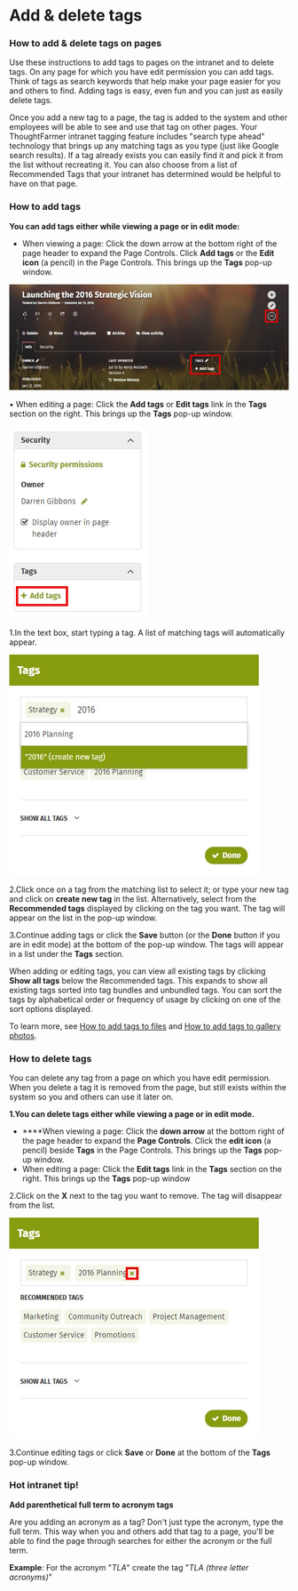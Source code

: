 # Add & delete tags



### How to add & delete tags on pages

Use these instructions to add tags to pages on the intranet and to delete tags. On any page for which you have edit permission you can add tags. Think of tags as search keywords that help make your page easier for you and others to find. Adding tags is easy, even fun and you can just as easily delete tags.  
  
Once you add a new tag to a page, the tag is added to the system and other employees will be able to see and use that tag on other pages. Your ThoughtFarmer intranet tagging feature includes "search type ahead" technology that brings up any matching tags as you type \(just like Google search results\). If a tag already exists you can easily find it and pick it from the list without recreating it. You can also choose from a list of Recommended Tags that your intranet has determined would be helpful to have on that page.

### How to add tags

**You can add tags either while viewing a page or in edit mode:**

* When viewing a page: Click the down arrow at the bottom right of the page header to expand the Page Controls. Click **Add tags** or the **Edit icon** \(a pencil\) in the Page Controls. This brings up the **Tags** pop-up window. 

![](../../.gitbook/assets/1%20%2819%29.jpg)

• When editing a page: Click the **Add tags** or **Edit tags** link in the **Tags** section on the right. This brings up the **Tags** pop-up window.

![](../../.gitbook/assets/2%20%2855%29.jpg)

1.In the text box, start typing a tag. A list of matching tags will automatically appear.

![](../../.gitbook/assets/3%20%2847%29.jpg)

2.Click once on a tag from the matching list to select it; or type your new tag and click on **create new tag** in the list. Alternatively, select from the **Recommended tags** displayed by clicking on the tag you want. The tag will appear on the list in the pop-up window.

3.Continue adding tags or click the **Save** button \(or the **Done** button if you are in edit mode\) at the bottom of the pop-up window. The tags will appear in a list under the **Tags** section.

When adding or editing tags, you can view all existing tags by clicking **Show all tags** below the Recommended tags. This expands to show all existing tags sorted into tag bundles and unbundled tags. You can sort the tags by alphabetical order or frequency of usage by clicking on one of the sort options displayed.  
  
To learn more, see [How to add tags to files](add-tags-to-files.md) and [How to add tags to gallery photos](add-tags-to-gallery-photos.md).

### How to delete tags

You can delete any tag from a page on which you have edit permission. When you delete a tag it is removed from the page, but still exists within the system so you and others can use it later on.

**1.You can delete tags either while viewing a page or in edit mode.**

* **​**When viewing a page: Click the **down arrow** at the bottom right of the page header to expand the **Page Controls**. Click the **edit icon** \(a pencil\) beside **Tags** in the Page Controls. This brings up the **Tags** pop-up window.
* When editing a page: Click the **Edit tags** link in the **Tags** section on the right. This brings up the **Tags** pop-up window

2.Click on the **X** next to the tag you want to remove. The tag will disappear from the list.

![](../../.gitbook/assets/4%20%283%29.jpg)



3.Continue editing tags or click **Save** or **Done** at the bottom of the **Tags** pop-up window.

### Hot intranet tip!

**Add parenthetical full term to acronym tags**

Are you adding an acronym as a tag? Don't just type the acronym, type the full term. This way when you and others add that tag to a page, you'll be able to find the page through searches for either the acronym or the full term.  
  
**Example**: For the acronym "_TLA_" create the tag "_TLA \(three letter acronyms\)_"  



